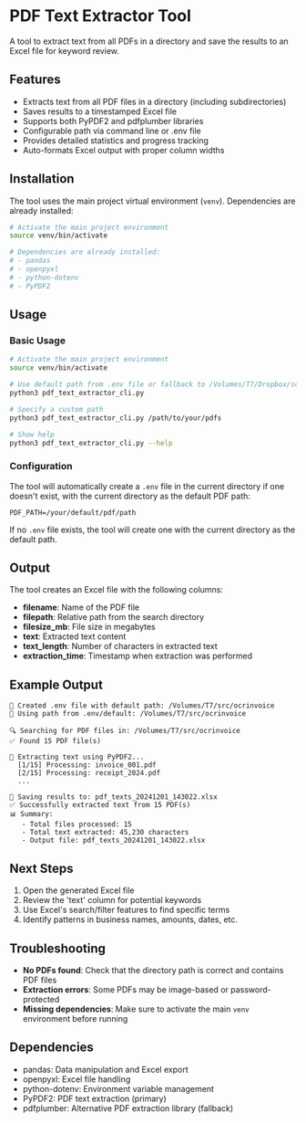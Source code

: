 # PDF Text Extractor Tool

A tool to extract text from all PDFs in a directory and save the results to an Excel file for keyword review.

## Features

- Extracts text from all PDF files in a directory (including subdirectories)
- Saves results to a timestamped Excel file
- Supports both PyPDF2 and pdfplumber libraries
- Configurable path via command line or .env file
- Provides detailed statistics and progress tracking
- Auto-formats Excel output with proper column widths

## Installation

The tool uses the main project virtual environment (`venv`). Dependencies are already installed:

```bash
# Activate the main project environment
source venv/bin/activate

# Dependencies are already installed:
# - pandas
# - openpyxl  
# - python-dotenv
# - PyPDF2
```

## Usage

### Basic Usage
```bash
# Activate the main project environment
source venv/bin/activate

# Use default path from .env file or fallback to /Volumes/T7/Dropbox/scan-snap/facture
python3 pdf_text_extractor_cli.py

# Specify a custom path
python3 pdf_text_extractor_cli.py /path/to/your/pdfs

# Show help
python3 pdf_text_extractor_cli.py --help
```

### Configuration

The tool will automatically create a `.env` file in the current directory if one doesn't exist, with the current directory as the default PDF path:

```
PDF_PATH=/your/default/pdf/path
```

If no `.env` file exists, the tool will create one with the current directory as the default path.

## Output

The tool creates an Excel file with the following columns:

- **filename**: Name of the PDF file
- **filepath**: Relative path from the search directory
- **filesize_mb**: File size in megabytes
- **text**: Extracted text content
- **text_length**: Number of characters in extracted text
- **extraction_time**: Timestamp when extraction was performed

## Example Output

```
📝 Created .env file with default path: /Volumes/T7/src/ocrinvoice
📁 Using path from .env/default: /Volumes/T7/src/ocrinvoice

🔍 Searching for PDF files in: /Volumes/T7/src/ocrinvoice
✅ Found 15 PDF file(s)

📄 Extracting text using PyPDF2...
  [1/15] Processing: invoice_001.pdf
  [2/15] Processing: receipt_2024.pdf
  ...

💾 Saving results to: pdf_texts_20241201_143022.xlsx
✅ Successfully extracted text from 15 PDF(s)
📊 Summary:
   - Total files processed: 15
   - Total text extracted: 45,230 characters
   - Output file: pdf_texts_20241201_143022.xlsx
```

## Next Steps

1. Open the generated Excel file
2. Review the 'text' column for potential keywords
3. Use Excel's search/filter features to find specific terms
4. Identify patterns in business names, amounts, dates, etc.

## Troubleshooting

- **No PDFs found**: Check that the directory path is correct and contains PDF files
- **Extraction errors**: Some PDFs may be image-based or password-protected
- **Missing dependencies**: Make sure to activate the main `venv` environment before running

## Dependencies

- pandas: Data manipulation and Excel export
- openpyxl: Excel file handling
- python-dotenv: Environment variable management
- PyPDF2: PDF text extraction (primary)
- pdfplumber: Alternative PDF extraction library (fallback) 